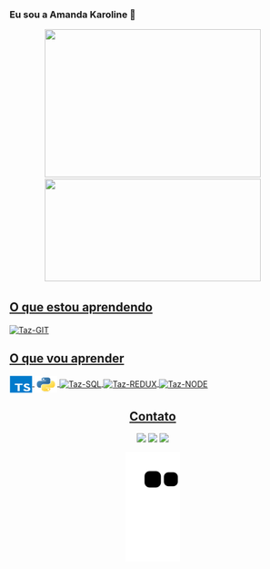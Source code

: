 ### Eu sou a Amanda Karoline 👋

<div align="center" align-items="baseline" >
  <a href="https://github.com/amandaptela">
  <img height="260em" width="380px" src="https://github-readme-stats.vercel.app/api?username=amandaptela&show_icons=true&theme=cobalt&include_all_commits=true&count_private=true&hide=stars"/>
  <img height="180em" width="380px" src="https://github-readme-stats.vercel.app/api/top-langs/?username=amandaptela&layout=compact&langs_count=7&theme=cobalt&">
</div>  
<div align="left">
<h2> O que estou aprendendo </h2> 
  <img align="center" alt="Taz-GIT" height="30" width="40"  src="https://cdn.jsdelivr.net/gh/devicons/devicon/icons/git/git-original.svg">
  <!-- <img align="center" alt="Taz-HTML" height="30" width="40" src="https://raw.githubusercontent.com/devicons/devicon/master/icons/html5/html5-original.svg">
  <img align="center" alt="Taz-CSS" height="30" width="40" src="https://raw.githubusercontent.com/devicons/devicon/master/icons/css3/css3-original.svg">
  <img align="center" alt="Taz-Js" height="30" width="40" src="https://raw.githubusercontent.com/devicons/devicon/master/icons/javascript/javascript-plain.svg">-->
</div>

 <div align="left">
  <h2>O que vou aprender</h2>
  <img align="center" alt="Taz-Ts" height="30" width="40" src="https://raw.githubusercontent.com/devicons/devicon/master/icons/typescript/typescript-plain.svg">
  <img align="center" alt="Taz-Python" height="30" width="40" src="https://raw.githubusercontent.com/devicons/devicon/master/icons/python/python-original.svg">
  <img align="center" alt="Taz-SQL" height="30" width="40" src="https://cdn.jsdelivr.net/gh/devicons/devicon/icons/mysql/mysql-original.svg">
  <img align="center" alt="Taz-REDUX" height="30" width="40" src="https://cdn.jsdelivr.net/gh/devicons/devicon/icons/redux/redux-original.svg">
  <img align="center" alt="Taz-NODE" height="30" width="40" src="https://cdn.jsdelivr.net/gh/devicons/devicon/icons/nodejs/nodejs-original.svg">
</div>
<div align="center">
  <h2> Contato </h2>
  <a href="https://instagram.com/manda1_6" target="_blank"><img src="https://img.shields.io/badge/-Instagram-%23E4405F?style=for-the-badge&logo=instagram&logoColor=white" target="_blank"></a>
  <a href="www.linkedin.com/in/amanda-k-s-portela" target="_blank"><img src="https://img.shields.io/badge/-LinkedIn-%230077B5?style=for-the-badge&logo=linkedin&logoColor=white" target="_blank"></a>
  <a href = "mailto:mandaptela@gmail.com"><img src="https://img.shields.io/badge/-Gmail-%23333?style=for-the-badge&logo=gmail&logoColor=red" target="_blank"></a>
 
  ![Snake animation](https://github.com/amandaptela/amandaptela/blob/output/github-contribution-grid-snake.svg)
 
</div>

